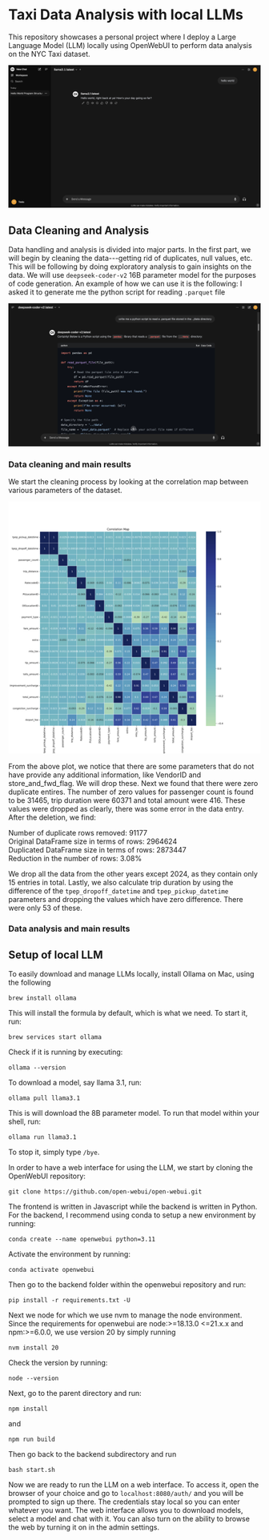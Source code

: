 # Taxi Data Analysis with local LLMs
This repository showcases a personal project where I deploy a Large Language Model (LLM) locally using OpenWebUI to perform data analysis on the NYC Taxi dataset.

![hello world](images/hello_world.png)

## Data Cleaning and Analysis
Data handling and analysis is divided into major parts. In the first part, we will begin by cleaning the data---getting rid of duplicates, null values, etc. This will be following by doing exploratory analysis to gain insights on the data. We will use `deepseek-coder-v2` 16B parameter model for the purposes of code generation. An example of how we can use it is the following: I asked it to generate me the python script for reading `.parquet` file 

![parquet](images/parquet.png)

### Data cleaning and main results

We start the cleaning process by looking at the correlation map between various parameters of the dataset. 

![correlation](python/corr.png)

From the above plot, we notice that there are some parameters that do not have provide any additional information, like VendorID and store_and_fwd_flag. We will drop these. Next we found that there were zero duplicate entires. The number of zero values for passenger count is found to be 31465, trip duration were 60371 and total amount were 416. These values were dropped as clearly, there was some error in the data entry. After the deletion, we find:

Number of duplicate rows removed: 91177 \
Original DataFrame size in terms of rows: 2964624 \
Duplicated DataFrame size in terms of rows: 2873447 \
Reduction in the number of rows: 3.08% 

We drop all the data from the other years except 2024, as they contain only 15 entries in total. Lastly, we also calculate trip duration by using the difference of the `tpep_dropoff_datetime` and `tpep_pickup_datetime` parameters and dropping the values which have zero difference. There were only 53 of these. 

### Data analysis and main results


## Setup of local LLM
To easily download and manage LLMs locally, install Ollama on Mac, using the following 

```
brew install ollama
```
This will install the formula by default, which is what we need. To start it, run:

```
brew services start ollama
```

Check if it is running by executing:

```
ollama --version
```
To download a model, say llama 3.1, run: 

```
ollama pull llama3.1
```
This is will download the 8B parameter model. To run that model within your shell, run:

```
ollama run llama3.1
``` 
To stop it, simply type `/bye`. 

In order to have a web interface for using the LLM, we start by cloning the OpenWebUI repository: 
```
git clone https://github.com/open-webui/open-webui.git
```

The frontend is written in Javascript while the backend is written in Python. For the backend, I recommend using conda to setup a new environment by running:

```
conda create --name openwebui python=3.11 
```
Activate the environment by running:

```
conda activate openwebui
```

Then go to the backend folder within the openwebui repository and run:

```
pip install -r requirements.txt -U 
```

Next we node for which we use nvm to manage the node environment. Since the requirements for openwebui are node:>=18.13.0 <=21.x.x and npm:>=6.0.0, we use version 20 by simply running 

```
nvm install 20
```
Check the version by running: 

```
node --version
```

Next, go to the parent directory and run:

```
npm install 
```
and 
```
npm run build
```

Then go back to the backend subdirectory and run 
```
bash start.sh 
```

Now we are ready to run the LLM on a web interface. To access it, open the browser of your choice and go to `localhost:8080/auth/` and you will be prompted to sign up there. The credentials stay local so you can enter whatever you want. The web interface allows you to download models, select a model and chat with it. You can also turn on the ability to browse the web by turning it on in the admin settings. 
